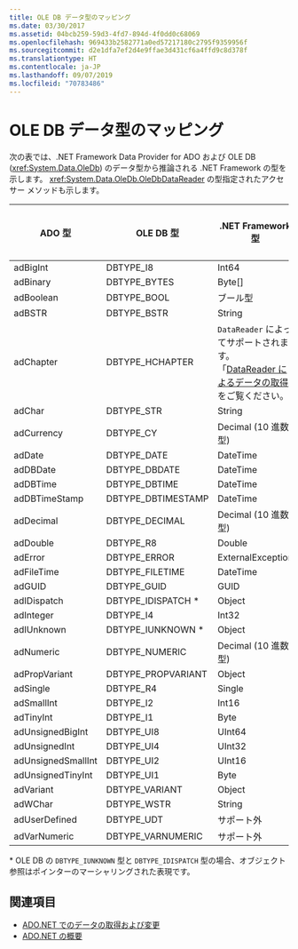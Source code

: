 ```yaml
---
title: OLE DB データ型のマッピング
ms.date: 03/30/2017
ms.assetid: 04bcb259-59d3-4fd7-894d-4f0dd0c68069
ms.openlocfilehash: 969433b2582771a0ed57217180c2795f9359956f
ms.sourcegitcommit: d2e1dfa7ef2d4e9ffae3d431cf6a4ffd9c8d378f
ms.translationtype: HT
ms.contentlocale: ja-JP
ms.lasthandoff: 09/07/2019
ms.locfileid: "70783486"
---
```

# <a name="ole-db-data-type-mappings"></a>OLE DB データ型のマッピング
次の表では、.NET Framework Data Provider for ADO および OLE DB (<xref:System.Data.OleDb>) のデータ型から推論される .NET Framework の型を示します。 <xref:System.Data.OleDb.OleDbDataReader> の型指定されたアクセサー メソッドも示します。  
  
|ADO 型|OLE DB 型|.NET Framework 型|.NET Framework の型指定されたアクセサー|  
|--------------|-----------------|----------------------------------------------------------------------|--------------------------------------------------------------------------------|  
|adBigInt|DBTYPE_I8|Int64|GetInt64()|  
|adBinary|DBTYPE_BYTES|Byte[]|GetBytes()|  
|adBoolean|DBTYPE_BOOL|ブール型|GetBoolean()|  
|adBSTR|DBTYPE_BSTR|String|GetString()|  
|adChapter|DBTYPE_HCHAPTER|`DataReader` によってサポートされます。 「[DataReader によるデータの取得](retrieving-data-using-a-datareader.md)」をご覧ください。|GetValue()|  
|adChar|DBTYPE_STR|String|GetString()|  
|adCurrency|DBTYPE_CY|Decimal (10 進数型)|GetDecimal()|  
|adDate|DBTYPE_DATE|DateTime|GetDateTime()|  
|adDBDate|DBTYPE_DBDATE|DateTime|GetDateTime()|  
|adDBTime|DBTYPE_DBTIME|DateTime|GetDateTime()|  
|adDBTimeStamp|DBTYPE_DBTIMESTAMP|DateTime|GetDateTime()|  
|adDecimal|DBTYPE_DECIMAL|Decimal (10 進数型)|GetDecimal()|  
|adDouble|DBTYPE_R8|Double|GetDouble()|  
|adError|DBTYPE_ERROR|ExternalException|GetValue()|  
|adFileTime|DBTYPE_FILETIME|DateTime|GetDateTime()|  
|adGUID|DBTYPE_GUID|GUID|GetGuid()|  
|adIDispatch|DBTYPE_IDISPATCH *|Object|GetValue()|  
|adInteger|DBTYPE_I4|Int32|GetInt32()|  
|adIUnknown|DBTYPE_IUNKNOWN *|Object|GetValue()|  
|adNumeric|DBTYPE_NUMERIC|Decimal (10 進数型)|GetDecimal()|  
|adPropVariant|DBTYPE_PROPVARIANT|Object|GetValue()|  
|adSingle|DBTYPE_R4|Single|GetFloat()|  
|adSmallInt|DBTYPE_I2|Int16|GetInt16()|  
|adTinyInt|DBTYPE_I1|Byte|GetByte()|  
|adUnsignedBigInt|DBTYPE_UI8|UInt64|GetValue()|  
|adUnsignedInt|DBTYPE_UI4|UInt32|GetValue()|  
|adUnsignedSmallInt|DBTYPE_UI2|UInt16|GetValue()|  
|adUnsignedTinyInt|DBTYPE_UI1|Byte|GetByte()|  
|adVariant|DBTYPE_VARIANT|Object|GetValue()|  
|adWChar|DBTYPE_WSTR|String|GetString()|  
|adUserDefined|DBTYPE_UDT|サポート外||  
|adVarNumeric|DBTYPE_VARNUMERIC|サポート外||  
  
 \* OLE DB の `DBTYPE_IUNKNOWN` 型と `DBTYPE_IDISPATCH` 型の場合、オブジェクト参照はポインターのマーシャリングされた表現です。  
  
## <a name="see-also"></a>関連項目

- [ADO.NET でのデータの取得および変更](retrieving-and-modifying-data.md)
- [ADO.NET の概要](ado-net-overview.md)
